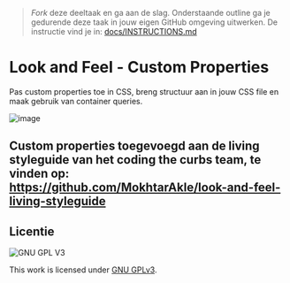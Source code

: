 > _Fork_ deze deeltaak en ga aan de slag. 
Onderstaande outline ga je gedurende deze taak in jouw eigen GitHub omgeving uitwerken. 
De instructie vind je in: [docs/INSTRUCTIONS.md](docs/INSTRUCTIONS.md)

# Look and Feel - Custom Properties
Pas custom properties toe in CSS, breng structuur aan in jouw CSS file en maak gebruik van container queries.

![image](https://user-images.githubusercontent.com/45001009/204243508-a0aa0419-3ea3-47cb-adc4-8a9336138284.png)


## Custom properties toegevoegd aan de living styleguide van het coding the curbs team, te vinden op: https://github.com/MokhtarAkle/look-and-feel-living-styleguide


## Licentie

![GNU GPL V3](https://www.gnu.org/graphics/gplv3-127x51.png)

This work is licensed under [GNU GPLv3](./LICENSE).
